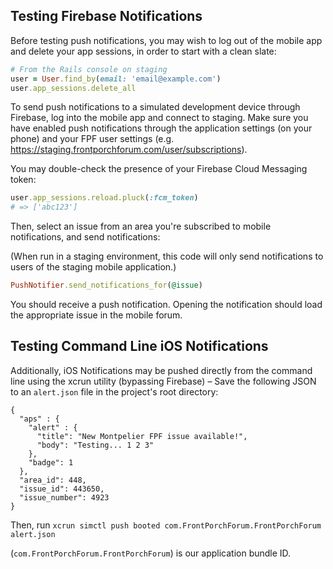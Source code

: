 ## Testing Firebase Notifications

Before testing push notifications, you may wish to log out of the mobile app and delete your app sessions, in order to start with a clean slate:

```ruby
# From the Rails console on staging
user = User.find_by(email: 'email@example.com')
user.app_sessions.delete_all
```

To send push notifications to a simulated development device through Firebase, log into the mobile app and connect to staging. Make sure you have enabled push notifications through the application settings (on your phone) and your FPF user settings (e.g. https://staging.frontporchforum.com/user/subscriptions).

You may double-check the presence of your Firebase Cloud Messaging token:

```ruby
user.app_sessions.reload.pluck(:fcm_token)
# => ['abc123']
```

Then, select an issue from an area you're subscribed to mobile notifications, and send notifications:

(When run in a staging environment, this code will only send notifications to users of the staging mobile application.)

```ruby
PushNotifier.send_notifications_for(@issue)
```

You should receive a push notification. Opening the notification should load the appropriate issue in the mobile forum.

## Testing Command Line iOS Notifications

Additionally, iOS Notifications may be pushed directly from the command line using the xcrun utility (bypassing Firebase) – Save the following JSON to an `alert.json` file in the project's root directory:

```
{
  "aps" : {
    "alert" : {
      "title": "New Montpelier FPF issue available!",
      "body": "Testing... 1 2 3"
    },
    "badge": 1
  },
  "area_id": 448,
  "issue_id": 443650,
  "issue_number": 4923
}
```

Then, run `xcrun simctl push booted com.FrontPorchForum.FrontPorchForum alert.json`

(`com.FrontPorchForum.FrontPorchForum`) is our application bundle ID.
